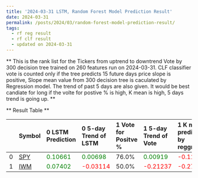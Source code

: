 ```yaml
---
title: '2024-03-31 LSTM, Random Forest Model Prediction Result'
date: 2024-03-31
permalink: /posts/2024/03/random-forest-model-prediction-result/
tags:
  - rf reg result
  - rf clf result
  - updated on 2024-03-31
---
```

** This is the rank list for the Tickers from uptrend to downtrend Vote by 300 decision tree trained on 260 features run on 2024-03-31.      CLF classifier vote is counted only if the tree predicts 15 future days price slope is positive, Slope mean value from 300 decision tree is caculated by Regression model.      The trend of past 5 days are also given. It would be best candiate for long if the volte for postive % is high, K mean is high, 5 days trend is going up.  ** 



** Result Table **

</details>

|    | Symbol                                                | 0 LSTM Prediction                            | 0 5-day Trend of LSTM                        | 1 Vote for Positve %   | 1 5-day Trend of Vote                        | 1 K mean predicted by reggresion            | 1 5-day Trend of K mean                     | 2 Vote for Positve %   | 2 5-day Trend of Vote                       | 2 K mean predicted by reggresion            | 2 5-day Trend of K mean                     |     Total |   Rank |   Rank Percent |
|---:|:------------------------------------------------------|:---------------------------------------------|:---------------------------------------------|:-----------------------|:---------------------------------------------|:--------------------------------------------|:--------------------------------------------|:-----------------------|:--------------------------------------------|:--------------------------------------------|:--------------------------------------------|----------:|-------:|---------------:|
|  0 | [SPY](https://finance.yahoo.com/quote/SPY/financials) | <span style="color: green;"> 0.10661 </span> | <span style="color: green;"> 0.00698 </span> | 76.0%                  | <span style="color: green;"> 0.00919 </span> | <span style="color: red;"> -0.11482 </span> | <span style="color: red;"> -0.07303 </span> | 75.0%                  | <span style="color: red;"> -0.1348 </span>  | <span style="color: red;"> -0.13869 </span> | <span style="color: red;"> -0.07896 </span> |  5.17338  |      1 |            0.5 |
|  1 | [IWM](https://finance.yahoo.com/quote/IWM/financials) | <span style="color: green;"> 0.07402 </span> | <span style="color: red;"> -0.03114 </span>  | 50.0%                  | <span style="color: red;"> -0.21237 </span>  | <span style="color: red;"> -0.27366 </span> | <span style="color: red;"> -0.05314 </span> | 44.0%                  | <span style="color: red;"> -0.39365 </span> | <span style="color: red;"> -0.27717 </span> | <span style="color: red;"> -0.05615 </span> | -0.499718 |      2 |            0   |
 </details>

